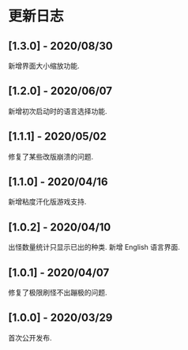 
# 更新日志

## [1.3.0] - 2020/08/30

新增界面大小缩放功能.

## [1.2.0] - 2020/06/07

新增初次启动时的语言选择功能.

## [1.1.1] - 2020/05/02

修复了某些改版崩溃的问题.

## [1.1.0] - 2020/04/16

新增粘度汗化版游戏支持.

## [1.0.2] - 2020/04/10

出怪数量统计只显示已出的种类.
新增 English 语言界面.

## [1.0.1] - 2020/04/07

修复了极限刷怪不出蹦极的问题.

## [1.0.0] - 2020/03/29

首次公开发布.
